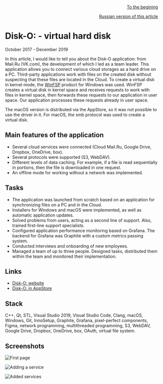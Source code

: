 <p align="right" width="100%"><a href="https://sploid.github.io/">To the begining</a></p>
<p align="right" width="100%"><a href="https://sploid.github.io/ru/projects/disko/">Russian version of this article</a></p>

# Disk-O: - virtual hard disk

October 2017 - December 2019

In this article, I would like to tell you about the Disk-O application: from Mail.Ru (VK.com), the development of which I led as a team leader. This application allows you to connect various cloud storages as a hard drive on a PC. Third-party applications work with files on the created disk without suspecting that these files are located in the Cloud. To create a virtual disk in kernel mode, the [WinFSP](https://winfsp.dev/) product for Windows was used. WinFSP creates a virtual disk in kernel space and receives requests to work with files in kernel space, then forwards these requests to our application in user space. Our application processes these requests already in user space.

The macOS version is distributed via the AppStore, so it was not possible to use the driver in it. For macOS, the smb protocol was used to create a virtual disk.

## Main features of the application

- Several cloud services were connected (Cloud Mail.Ru, Google Drive, Dropbox, OneDrive, box).
- Several protocols were supported (S3, WebDAV).
- Different levels of data caching. For example, if a file is read sequentially in portions, then the file is downloaded in one request.
- An offline mode for working without a network was implemented.

## Tasks

- The application was launched from scratch based on an application for synchronizing files on a PC and in the Cloud.
- Installers for Windows and macOS were implemented, as well as automatic application updates.
- Solved problems from users, acting as a second line of support. Also, trained first-line support specialists.
- Configured application performance monitoring based on Grafana. The backend for Grafana was Graphite with a custom metrics passing system.
- Conducted interviews and onboarding of new employees.
- Managed a team of up to three people. Designed tasks, distributed them within the team and monitored their implementation.

## Links

- [Disk-O: website](https://disk-o.cloud/en/)
- [Disk-O: in AppStore](https://apps.apple.com/us/app/disk-o-your-cloud-manager/id1322465647?mt=12&mt_click_id=mt-my8yb6-1727799832-3903452022)

## Stack

С++, Qt, STL, Visual Studio 2019, Visual Studio Code, Clang, macOS, Windows, Git, InnoSetup, Graphite, Grafana, pixel-perfect components, Figma, network programming, multithreaded programming, S3, WebDAV, Google Drive, Dropbox, OneDrive, box, OAuth, virtual file system.

## Screenshots

![First page](https://sploid.github.io/imgs/projects/disko_1.png)

![Adding a service](https://sploid.github.io/imgs/projects/disko_2.png)

![Added services](https://sploid.github.io/imgs/projects/disko_3.png)
